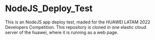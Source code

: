 # NodeJS_Deploy_Test
This is an NodeJS app deploy test, maded for the HUAWEI LATAM 2022 Developers Competition.
This repository is cloned in one elastic cloud server of the huawei, where it is running as a web page.
